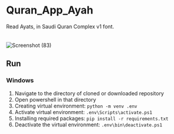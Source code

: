 # Quran_App_Ayah
Read Ayats, in Saudi Quran Complex v1 font.
<br>
<br>
<br>
![Screenshot (83)](https://github.com/taaaf11/Quran_App_Ayah/assets/109919009/9b32dd82-a740-47d4-b519-29877674bf47)


## Run
### Windows
1. Navigate to the directory of cloned or downloaded repository
3. Open powershell in that directory
6. Creating virtual environment: `python -m venv .env`
7. Activate virtual environment: `.env\Scripts\activate.ps1`
8. Installing required packages: `pip install -r requirements.txt`
9. Deactivate the virtual environment: `.env\bin\deactivate.ps1` 
